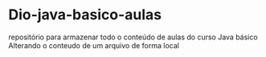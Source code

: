 # Dio-java-basico-aulas
repositório para armazenar todo o conteúdo de aulas do curso Java básico
Alterando o conteudo de um arquivo de forma local 
